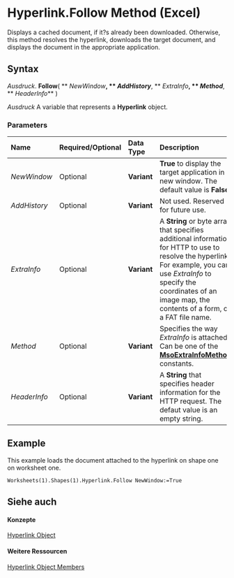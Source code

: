 
# Hyperlink.Follow Method (Excel)

Displays a cached document, if it?s already been downloaded. Otherwise, this method resolves the hyperlink, downloads the target document, and displays the document in the appropriate application.


## Syntax

 _Ausdruck_. **Follow**( ** _NewWindow_**, ** _AddHistory_**, ** _ExtraInfo_**, ** _Method_**, ** _HeaderInfo_** )

 _Ausdruck_ A variable that represents a **Hyperlink** object.


### Parameters



|**Name**|**Required/Optional**|**Data Type**|**Description**|
|:-----|:-----|:-----|:-----|
| _NewWindow_|Optional|**Variant**|**True** to display the target application in a new window. The default value is **False**.|
| _AddHistory_|Optional|**Variant**|Not used. Reserved for future use.|
| _ExtraInfo_|Optional|**Variant**|A  **String** or byte array that specifies additional information for HTTP to use to resolve the hyperlink. For example, you can use _ExtraInfo_ to specify the coordinates of an image map, the contents of a form, or a FAT file name.|
| _Method_|Optional|**Variant**|Specifies the way  _ExtraInfo_ is attached. Can be one of the **[MsoExtraInfoMethod](http://msdn.microsoft.com/library/eb8edb9c-2a9a-62b5-f592-e40a2325a555%28Office.15%29.aspx)** constants.|
| _HeaderInfo_|Optional|**Variant**|A  **String** that specifies header information for the HTTP request. The defaut value is an empty string.|

## Example

This example loads the document attached to the hyperlink on shape one on worksheet one.


```
Worksheets(1).Shapes(1).Hyperlink.Follow NewWindow:=True
```


## Siehe auch


#### Konzepte


[Hyperlink Object](8bdd2c2f-e6eb-a2f2-78c8-b597aa80ec05.md)
#### Weitere Ressourcen


[Hyperlink Object Members](http://msdn.microsoft.com/library/b0566d1c-404f-b79e-7770-e7189a1c817a%28Office.15%29.aspx)